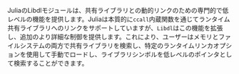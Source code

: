 JuliaのLibdlモジュールは、共有ライブラリとの動的リンクのための専門的で低レベルの機能を提供します。Juliaは本質的に`ccall`内蔵関数を通じてランタイム共有ライブラリへのリンクをサポートしていますが、`Libdl`はこの機能を拡張し、追加のより詳細な制御を提供します。これにより、ユーザーはメモリとファイルシステムの両方で共有ライブラリを検索し、特定のランタイムリンカオプションを使用して手動でロードし、ライブラリシンボルを低レベルのポインタとして検索することができます。
